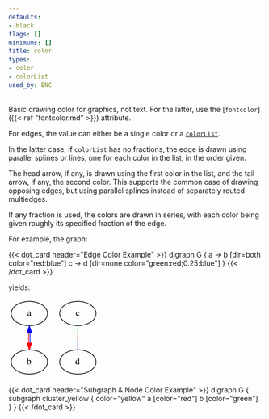 ```yaml
---
defaults:
- black
flags: []
minimums: []
title: color
types:
- color
- colorList
used_by: ENC
---
```

Basic drawing color for graphics, not text. For the latter, use the
[`fontcolor`]({{< ref "fontcolor.md" >}}) attribute.

For edges, the value can either be a single color or a
[`colorList`](/docs/attr-types/colorList/).

In the latter case, if `colorList` has no fractions,
the edge is drawn using parallel splines or lines,
one for each color in the list, in the order given.

The head arrow, if any, is drawn using the first color in the list,
and the tail arrow, if any, the second color. This supports the common
case of drawing opposing edges, but using parallel splines instead of
separately routed multiedges. 

If any fraction is used, the colors are drawn in series, with each color
being given roughly its specified fraction of the edge.

For example, the graph:

{{< dot_card header="Edge Color Example" >}}
digraph G {
  a -> b [dir=both color="red:blue"]
  c -> d [dir=none color="green:red;0.25:blue"]
}
{{< /dot_card >}}

yields:

![](/doc/info/colorlist.gif)

{{< dot_card header="Subgraph & Node Color Example" >}}
digraph G {
  subgraph cluster_yellow {
    color="yellow"
    a [color="red"]
    b [color="green"]
  }
}
{{< /dot_card >}}

